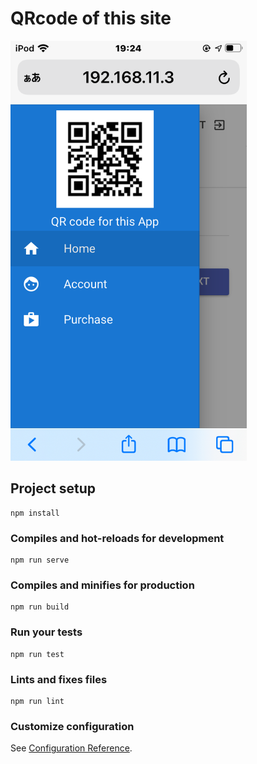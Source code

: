 # QRcode of this site

<img src="https://github.com/UedaTakeyuki/qrcode-of-this-site/blob/main/img/IMG_0228.PNG" width="75%"/>

## Project setup
```
npm install
```

### Compiles and hot-reloads for development
```
npm run serve
```

### Compiles and minifies for production
```
npm run build
```

### Run your tests
```
npm run test
```

### Lints and fixes files
```
npm run lint
```

### Customize configuration
See [Configuration Reference](https://cli.vuejs.org/config/).
